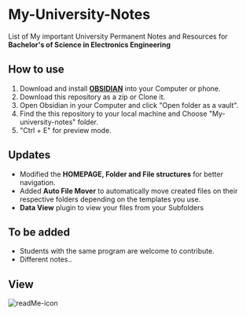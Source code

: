 

# My-University-Notes

List of My important University Permanent Notes and Resources for **Bachelor's of Science in Electronics Engineering**

## How to use
1. Download and install  **[OBSIDIAN](https://obsidian.md/)** into your Computer or phone.
2. Download this repository as a zip or Clone it.
3. Open Obsidian in your Computer and click "Open folder as a vault".
4. Find the this repository to your local machine and Choose "My-university-notes" folder.
5. "Ctrl + E" for preview mode. 

## Updates
- Modified the **HOMEPAGE, Folder and File structures** for better navigation.
- Added **Auto File Mover** to automatically move created files on their respective folders depending on the templates you use.
- **Data View** plugin to view your files from your Subfolders

## To be added
- Students with the same program are welcome to contribute.
- Different notes..

## View


![readMe-icon](https://user-images.githubusercontent.com/81293539/178698552-38329bf3-8d67-47d4-968c-d484720419f0.jpg)







